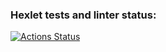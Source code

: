### Hexlet tests and linter status:
[![Actions Status](https://github.com/ncarush/java-project-61/workflows/hexlet-check/badge.svg)](https://github.com/ncarush/java-project-61/actions)